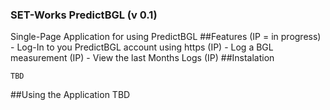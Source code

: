 ### SET-Works PredictBGL (v 0.1)
Single-Page Application for using PredictBGL
##Features (IP = in progress)
    - Log-In to you PredictBGL account using https (IP)
    - Log a BGL measurement (IP)
    - View the last Months Logs (IP)
##Instalation
```
TBD
```

##Using the Application
TBD
